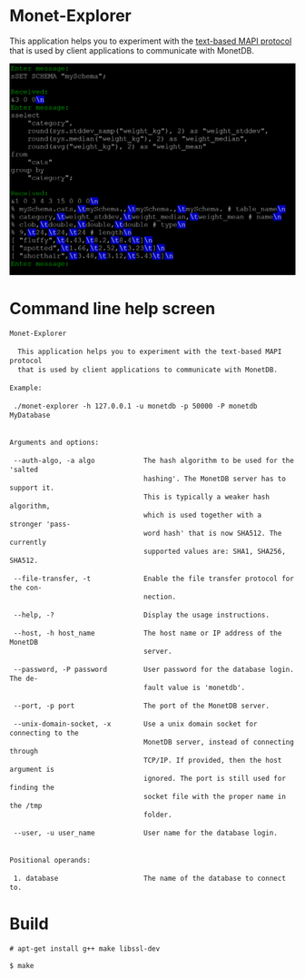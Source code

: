 Monet-Explorer
==============

This application helps you to experiment with the [text-based MAPI protocol](https://github.com/MonetDB/MonetDB-PHP/tree/master/protocol_doc)
that is used by client applications to communicate with MonetDB.

<img src="doc/../docs/console.png" alt="drawing" width="640"/>

# Command line help screen

```
Monet-Explorer

  This application helps you to experiment with the text-based MAPI protocol
  that is used by client applications to communicate with MonetDB.

Example:

 ./monet-explorer -h 127.0.0.1 -u monetdb -p 50000 -P monetdb MyDatabase


Arguments and options:

 --auth-algo, -a algo            The hash algorithm to be used for the 'salted
                                 hashing'. The MonetDB server has to support it.
                                 This is typically a weaker hash algorithm,
                                 which is used together with a stronger 'pass-
                                 word hash' that is now SHA512. The currently
                                 supported values are: SHA1, SHA256, SHA512.

 --file-transfer, -t             Enable the file transfer protocol for the con-
                                 nection.

 --help, -?                      Display the usage instructions.

 --host, -h host_name            The host name or IP address of the MonetDB
                                 server.

 --password, -P password         User password for the database login. The de-
                                 fault value is 'monetdb'.

 --port, -p port                 The port of the MonetDB server.

 --unix-domain-socket, -x        Use a unix domain socket for connecting to the
                                 MonetDB server, instead of connecting through
                                 TCP/IP. If provided, then the host argument is
                                 ignored. The port is still used for finding the
                                 socket file with the proper name in the /tmp
                                 folder.

 --user, -u user_name            User name for the database login.


Positional operands:

 1. database                     The name of the database to connect to.
```

# Build

```
# apt-get install g++ make libssl-dev
```

```
$ make
```

